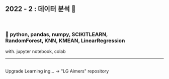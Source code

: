   ## 2022 - 2 : 데이터 분석 🎀
<p align="center">
  <br>
  <h3> 🔧 python, pandas, numpy, SCIKITLEARN,<br>
   RandomForest, KNN, KMEAN, LinearRegression</h3>
  with. jupyter notebook, colab
  <br>
  <hr>
  <br>
  Upgrade Learning ing... -> "LG Aimers" repository
</p>
